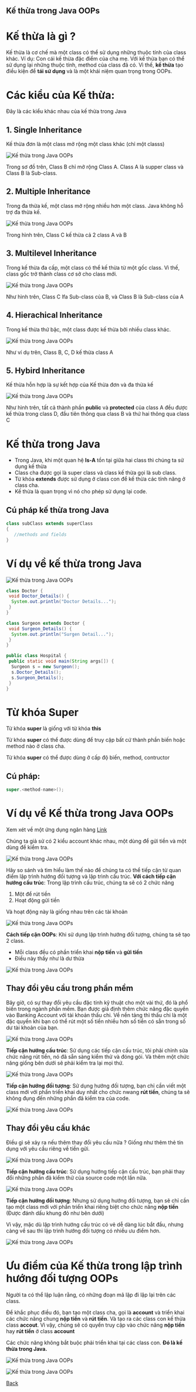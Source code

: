 Kế thừa trong Java OOPs
---

# Kế thừa là gì ?
Kế thừa là cơ chế mà một class có thể sử dụng những thuộc tính của class khác. Ví dụ: Con cái kế thừa đặc điểm của cha mẹ. Với kế thừa bạn có thể sử dụng lại những thuộc tính, method của class đã có. Vì thế, **kế thừa** tạo điều kiện để **tái sử dụng** và là một khái niệm quan trọng trong OOPs.

# Các kiểu của Kế thừa:
Đây là các kiểu khác nhau của kế thừa trong Java

## 1. Single Inheritance
Kế thừa đơn là một class mở rộng một class khác (chỉ một classs)

![Kế thừa trong Java OOPs](../../../../../resources/images/java-class-inheritance-1.png)

Trong sơ đồ trên, Class B chỉ mở rộng Class A. Class A là supper class và Class B là Sub-class.

## 2. Multiple Inheritance
Trong đa thừa kế, một class mở rộng nhiều hơn một class. Java không hỗ trợ đa thừa kế.

![Kế thừa trong Java OOPs](../../../../../resources/images/java-class-inheritance-2.png)

Trong hình trên, Class C kế thừa cả 2 class A và B

## 3. Multilevel Inheritance
Trong kế thừa đa cấp, một class có thể kế thừa từ một gốc class. Vì thế, class gốc trở thành class cơ sở cho class mới.

![Kế thừa trong Java OOPs](../../../../../resources/images/java-class-inheritance-3.png)

Như hình trên, Class C lfa Sub-class của B, và Class B là Sub-class của A

## 4. Hierachical Inheritance
Trong kế thừa thứ bậc, một class được kế thừa bởi nhiều class khác.

![Kế thừa trong Java OOPs](../../../../../resources/images/java-class-inheritance-4.png)

Như ví dụ trên, Class B, C, D kế thừa class A

## 5. Hybird Inheritance

Kế thừa hỗn hợp là sự kết hợp của Kế thừa đơn và đa thừa kế

![Kế thừa trong Java OOPs](../../../../../resources/images/java-class-inheritance-5.png)

Như hình trên, tất cả thành phần **public** và **protected** của class A đều được kế thừa trong class D, đầu tiên thông qua class B và thứ hai thông qua class C

# Kế thừa trong Java
- Trong Java, khi một quan hệ **Is-A** tồn tại giữa hai class thì chúng ta sử dụng kế thừa
- Class cha được gọi là super class và class kế thừa gọi là sub class.
- Từ khóa **extends** được sử dụng ở class con để kế thừa các tính năng ở class cha.
- Kế thừa là quan trọng vì nó cho phép sử dụng lại code.

## Cú pháp kế thừa trong Java
```java
class subClass extends superClass  
{  
   //methods and fields  
}  
```

# Ví dụ về kế thừa trong Java

![Kế thừa trong Java OOPs](../../../../../resources/images/java-class-inheritance-6.png)

```java
class Doctor {
 void Doctor_Details() {
  System.out.println("Doctor Details...");
 }
}

class Surgeon extends Doctor {
 void Surgeon_Details() {
  System.out.println("Surgen Detail...");
 }
}

public class Hospital {
 public static void main(String args[]) {
  Surgeon s = new Surgeon();
  s.Doctor_Details();
  s.Surgeon_Details();
 }
}
```

# Từ khóa Super
Từ khóa **super** là giống với từ khóa **this**

Từ khóa **super** có thể được dùng để truy cập bất cứ thành phần biến hoặc method nào ở class cha.

Từ khóa **super** có thể được dùng ở cấp độ biến, method, contructor

## Cú pháp:
```java
super.<method-name>();
```

# Ví dụ về Kế thừa trong Java OOPs
Xem xét về một ứng dụng ngân hàng [Link](./khai-niem-OOP-trong-java.md)

Chúng ta giả sử có 2 kiểu account khác nhau, một dùng để gửi tiền và một dùng để kiểm tra.

![Kế thừa trong Java OOPs](../../../../../resources/images/java-class-inheritance-7.png)

Hãy so sánh và tìm hiểu làm thế nào để chúng ta có thể tiếp cận từ quan điểm lập trình hướng đối tượng và lập trình cấu trúc.
**Với cách tiếp cận hướng cấu trúc**: Trong lập trình cấu trúc, chúng ta sẽ có 2 chức năng
1. Một để rút tiền
2. Hoạt động gửi tiền

Và hoạt động này là giống nhau trên các tài khoản

![Kế thừa trong Java OOPs](../../../../../resources/images/java-class-inheritance-8.png)
 
**Cách tiếp cận OOPs**: Khi sử dụng lập trình hướng đối tượng, chúng ta sẽ tạo 2 class.
- Mỗi class đều có phần triển khai **nộp tiền** và **gửi tiền**
- Điều này thấy như là dư thừa

![Kế thừa trong Java OOPs](../../../../../resources/images/java-class-inheritance-9.png)

## Thay đổi yêu cầu trong phần mềm
Bây giờ, có sự thay đổi yêu cầu đặc tính kỹ thuật cho một vài thứ, đó là phổ biến trong ngành phần mềm. Bạn được giả định thêm chức năng đặc quyền vào Banking Account với tài khoản thấu chi. Về nền tảng thì thấu chi là một đặc quyền khi bạn có thể rút một số tiền nhiều hơn số tiền có sẵn trong số dư tài khoản của bạn.

![Kế thừa trong Java OOPs](../../../../../resources/images/java-class-inheritance-10.png)

**Tiếp cận hướng cấu trúc**: Sử dụng các tiếp cận cấu trúc, tôi phải chỉnh sửa chức năng rút tiền, nó đã sẵn sàng kiểm thử và đóng gói. Và thêm một chức năng giống bên dưới sẽ phải kiểm tra lại mọi thứ.

![Kế thừa trong Java OOPs](../../../../../resources/images/java-class-inheritance-11.png)

**Tiếp cận hướng đối tượng**: Sử dụng hướng đối tượng, bạn chỉ cần viết một class mới với phần triển khai duy nhất cho chức nwang **rút tiền**, chúng ta sẽ không đụng đến những phần đã kiểm tra của code.

![Kế thừa trong Java OOPs](../../../../../resources/images/java-class-inheritance-12.png)

## Thay đổi yêu cầu khác
Điều gì sẽ xảy ra nếu thêm thay đổi yêu cầu nữa ? Giống như thêm thẻ tín dụng với yêu cầu riêng về tiền gửi.

![Kế thừa trong Java OOPs](../../../../../resources/images/java-class-inheritance-13.png)

**Tiếp cận hướng cấu trúc**: Sử dụng hướng tiếp cận cấu trúc, bạn phải thay đổi những phần đã kiểm thử của source code một lần nữa.

![Kế thừa trong Java OOPs](../../../../../resources/images/java-class-inheritance-14.png)

**Tiếp cận hướng đối tượng**: Nhưng sử dụng hướng đối tượng, bạn sẽ chỉ cần tạo một class mới với phần triển khai riêng biệt cho chức năng **nộp tiền** (Được đánh dấu khung đỏ như bên dưới)

Vì vậy, mặc dù lập trình hướng cấu trúc có vẻ dễ dàng lúc bắt đầu, nhưng càng về sau thì lập trình hướng đối tượng có nhiều ưu điểm hơn.

![Kế thừa trong Java OOPs](../../../../../resources/images/java-class-inheritance-15.png)

# Ưu điểm của Kế thừa trong lập trình hướng đối tượng OOPs
Người ta có thể lập luận rằng, có những đoạn mã lặp đi lặp lại trên các class.

Để khắc phục điều đó, bạn tạo một class cha, gọi là **account** và triển khai các chức năng chung **nộp tiền** và **rút tiền**. Và tạo ra các class con kế thừa class **accout**. Vì vậy, chúng sẽ có quyền truy cập vào chức năng **nộp tiền** hay **rút tiền** ở class **account**

Các chức năng không bắt buộc phải triển khai tại các class con. **Đó là kế thừa trong Java.**

![Kế thừa trong Java OOPs](../../../../../resources/images/java-class-inheritance-16.png)

![Kế thừa trong Java OOPs](../../../../../resources/images/java-class-inheritance-17.png)

[Back](./)

